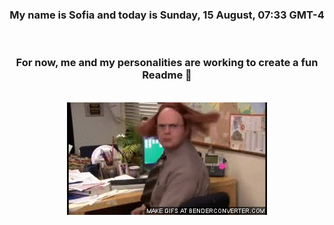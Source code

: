 


<div align="center">
<h3 >My name is Sofia and today is Sunday, 15 August, 07:33 GMT-4</h3><br>
<h3 >For now, me and my personalities are working to create a fun Readme 👋
</h3><br>
<img src='img/dwight.gif' alt='working...'/>
</div>
